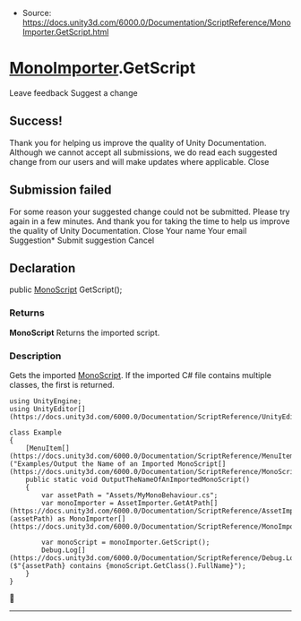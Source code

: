 * Source: https://docs.unity3d.com/6000.0/Documentation/ScriptReference/MonoImporter.GetScript.html

#  [MonoImporter](https://docs.unity3d.com/6000.0/Documentation/ScriptReference/MonoImporter.html).GetScript
Leave feedback
Suggest a change
## Success!
Thank you for helping us improve the quality of Unity Documentation. Although we cannot accept all submissions, we do read each suggested change from our users and will make updates where applicable.
Close
## Submission failed
For some reason your suggested change could not be submitted. Please <a>try again</a> in a few minutes. And thank you for taking the time to help us improve the quality of Unity Documentation.
Close
Your name Your email Suggestion* Submit suggestion
Cancel
## Declaration
public [MonoScript](https://docs.unity3d.com/6000.0/Documentation/ScriptReference/MonoScript.html) GetScript(); 
### Returns
**MonoScript** Returns the imported script. 
### Description
Gets the imported [MonoScript](https://docs.unity3d.com/6000.0/Documentation/ScriptReference/MonoScript.html). If the imported C# file contains multiple classes, the first is returned.
```
using UnityEngine;
using UnityEditor[](https://docs.unity3d.com/6000.0/Documentation/ScriptReference/UnityEditor.html);  
  
class Example
{
    [MenuItem[](https://docs.unity3d.com/6000.0/Documentation/ScriptReference/MenuItem.html)("Examples/Output the Name of an Imported MonoScript[](https://docs.unity3d.com/6000.0/Documentation/ScriptReference/MonoScript.html)")]
    public static void OutputTheNameOfAnImportedMonoScript()
    {
        var assetPath = "Assets/MyMonoBehaviour.cs";
        var monoImporter = AssetImporter.GetAtPath[](https://docs.unity3d.com/6000.0/Documentation/ScriptReference/AssetImporter.GetAtPath.html)(assetPath) as MonoImporter[](https://docs.unity3d.com/6000.0/Documentation/ScriptReference/MonoImporter.html);  
  
        var monoScript = monoImporter.GetScript();
        Debug.Log[](https://docs.unity3d.com/6000.0/Documentation/ScriptReference/Debug.Log.html)($"{assetPath} contains {monoScript.GetClass().FullName}");
    }
}

```

* * *
